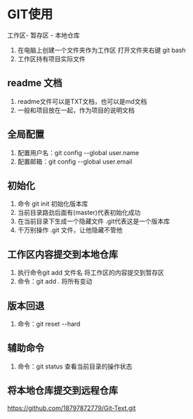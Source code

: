 # GIT使用

工作区- 暂存区 - 本地仓库

1. 在电脑上创建一个文件夹作为工作区
打开文件夹右键 git bash
3. 工作区持有项目实际文件

## readme 文档
1. readme文件可以是TXT文档，也可以是md文档
2. 一般和项目放在一起，作为项目的说明文档


## 全局配置
1. 配置用户名：git config --global user.name
2. 配置邮箱：git config --global user.email

## 初始化
1. 命令 git init 初始化版本库
2. 当前目录路劲后面有(master)代表初始化成功
3. 在当前目录下生成一个隐藏文件 .git代表这是一个版本库
4. 千万别操作 .git 文件，让他隐藏不管他


## 工作区内容提交到本地仓库
1. 执行命令git add 文件名 将工作区的内容提交到暂存区
2. 命令：git add . 将所有变动

## 版本回退
1. 命令：git reset --hard

## 辅助命令
1. 命令：git status 查看当前目录的操作状态


## 将本地仓库提交到远程仓库
https://github.com/18797872779/Git-Text.git